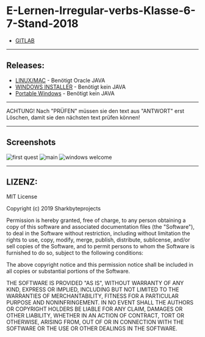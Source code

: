 # E-Lernen-Irregular-verbs-Klasse-6-7-Stand-2018
- [GITLAB](https://gitlab.com/Sharkbyteprojects/e-lernen-hilfe-2018)

---
## Releases: 
- [LINUX/MAC](https://github.com/Sharkbyteprojects/E-Lernen-Irregular-verbs-Klasse-6-7-Stand-2018/releases/download/LINUX%2FMAC/E-Lernen.jar) - Benötigt Oracle JAVA
- [WINDOWS INSTALLER](https://github.com/Sharkbyteprojects/E-Lernen-Irregular-verbs-Klasse-6-7-Stand-2018/releases/download/WIN/sharkedu-e-voc-irregular.exe) - Benötigt kein JAVA
- [Portable Windows](https://github.com/Sharkbyteprojects/E-Lernen-Irregular-verbs-Klasse-6-7-Stand-2018/releases/download/WIN/PORTABLE.exe) - Benötigt kein JAVA

---

ACHTUNG! Nach "PRÜFEN" müssen sie den text aus "ANTWORT" erst Löschen, damit sie den nächsten text prüfen können!

---
## Screenshots

![first quest](https://user-images.githubusercontent.com/40953479/51801576-1493e980-2240-11e9-9e6c-414e36f9766c.PNG)
![main](https://user-images.githubusercontent.com/40953479/51801577-15c51680-2240-11e9-9308-2d4e4396da91.PNG)
![windows welcome](https://user-images.githubusercontent.com/40953479/51801578-15c51680-2240-11e9-8ed5-cf0e25021cc3.PNG)

---
## LIZENZ:
MIT License

Copyright (c) 2019 Sharkbyteprojects

Permission is hereby granted, free of charge, to any person obtaining a copy
of this software and associated documentation files (the "Software"), to deal
in the Software without restriction, including without limitation the rights
to use, copy, modify, merge, publish, distribute, sublicense, and/or sell
copies of the Software, and to permit persons to whom the Software is
furnished to do so, subject to the following conditions:

The above copyright notice and this permission notice shall be included in all
copies or substantial portions of the Software.

THE SOFTWARE IS PROVIDED "AS IS", WITHOUT WARRANTY OF ANY KIND, EXPRESS OR
IMPLIED, INCLUDING BUT NOT LIMITED TO THE WARRANTIES OF MERCHANTABILITY,
FITNESS FOR A PARTICULAR PURPOSE AND NONINFRINGEMENT. IN NO EVENT SHALL THE
AUTHORS OR COPYRIGHT HOLDERS BE LIABLE FOR ANY CLAIM, DAMAGES OR OTHER
LIABILITY, WHETHER IN AN ACTION OF CONTRACT, TORT OR OTHERWISE, ARISING FROM,
OUT OF OR IN CONNECTION WITH THE SOFTWARE OR THE USE OR OTHER DEALINGS IN THE
SOFTWARE.
